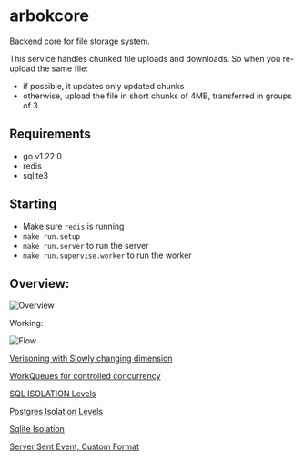 # arbokcore

Backend core for file storage system.


This service handles chunked file uploads and downloads. So when you re-upload the same file:

- if possible, it updates only updated chunks
- otherwise, upload the file in short chunks of 4MB, transferred in groups of 3


## Requirements

- go v1.22.0
- redis
- sqlite3


## Starting

- Make sure `redis` is running
- `make run.setup`
- `make run.server` to run the server
- `make run.supervise.worker` to run the worker



## Overview:

![Overview](./FileManagementSystems.svg)

Working:

![Flow](./FileManagementCore.svg)



[Verisoning with Slowly changing dimension](https://en.wikipedia.org/wiki/Slowly_changing_dimension)

[WorkQueues for controlled concurrency](https://nesv.github.io/golang/2014/02/25/worker-queues-in-go.html)

[SQL ISOLATION Levels](https://learn.microsoft.com/en-us/sql/t-sql/statements/set-transaction-isolation-level-transact-sql?view=sql-server-ver16&redirectedfrom=MSDN)

[Postgres Isolation Levels](https://www.postgresql.org/docs/current/transaction-iso.html)

[Sqlite Isolation](https://www.sqlite.org/isolation.html)

[Server Sent Event, Custom Format](https://developer.mozilla.org/en-US/docs/Web/API/EventSource)
